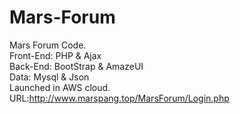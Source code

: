 # Mars-Forum
Mars Forum Code. <br>
Front-End: PHP & Ajax <br>
Back-End: BootStrap & AmazeUI <br>
Data: Mysql & Json <br>
Launched in AWS cloud. URL:http://www.marspang.top/MarsForum/Login.php <br>
